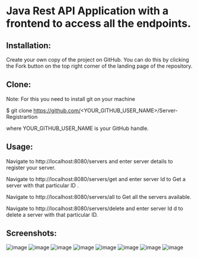 # Java Rest API  Application with a frontend to access all the endpoints.

## Installation:

Create your own copy of the project on GitHub. You can do this by clicking the Fork button on the top right corner of the landing page of the repository.
    
## Clone:
Note: For this you need to install git on your machine

$ git clone https://github.com/<YOUR_GITHUB_USER_NAME>/Server-Registrartion

where YOUR_GITHUB_USER_NAME is your GitHub handle.

## Usage:

Navigate to http://localhost:8080/servers and enter server details to register your server.

Navigate to http://localhost:8080/servers/get and enter server Id to Get a server with that particular ID .

Navigate to http://localhost:8080/servers/all to Get all the servers available.

Navigate to http://localhost:8080/servers/delete and enter server Id d to delete a server with that particular ID.

## Screenshots:

![image](https://user-images.githubusercontent.com/87854476/228552059-5bd8814c-7444-4bbb-98f7-0e2348816919.png)
![image](https://user-images.githubusercontent.com/87854476/228552181-c8d8e46e-d107-4394-ad99-48af320ab4aa.png)
![image](https://user-images.githubusercontent.com/87854476/228552312-c26289bc-c503-4099-8965-d2a36adffec2.png)
![image](https://user-images.githubusercontent.com/87854476/228552379-18d7181e-63a3-41e3-98da-f0b33fba646f.png)
![image](https://user-images.githubusercontent.com/87854476/228552454-8bfaf13c-a609-4670-a1e2-3cb7fbbb214c.png)
![image](https://user-images.githubusercontent.com/87854476/228553232-ab8b30e5-eba6-4001-8631-f401ddb0418f.png)
![image](https://user-images.githubusercontent.com/87854476/228553132-5cb1f6f4-ed6e-4b37-8692-7e79630c7e65.png)
![image](https://user-images.githubusercontent.com/87854476/228554234-d16b5127-f7dd-49e8-b00f-6a002bb62d90.png)

